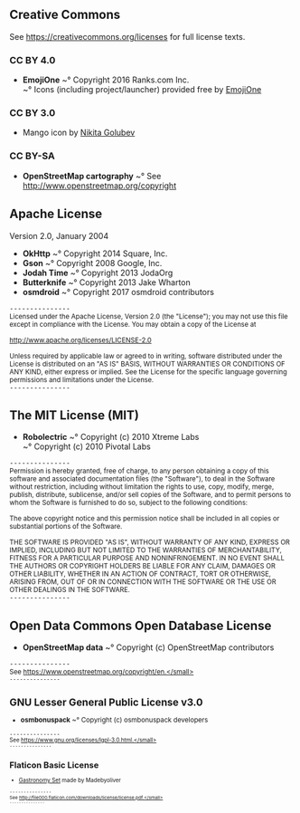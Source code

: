 ## Creative Commons
See <https://creativecommons.org/licenses> for full license texts.  
### CC BY 4.0
* **EmojiOne**
~°  Copyright 2016 Ranks.com Inc.  
~°  Icons (including project/launcher) provided free by [EmojiOne](http://emojione.com/)  

### CC BY 3.0
* Mango icon by [Nikita Golubev](http://www.flaticon.com/free-icon/mango_361939)

### CC BY-SA
* **OpenStreetMap cartography**
~° See <http://www.openstreetmap.org/copyright>

## Apache License
Version 2.0, January 2004  

* **OkHttp**
~° Copyright 2014 Square, Inc.  
* **Gson**
~° Copyright 2008 Google, Inc.  
* **Jodah Time**
~° Copyright 2013 JodaOrg  
* **Butterknife**
~° Copyright 2013 Jake Wharton  
* **osmdroid**
~° Copyright 2017 osmdroid contributors  

`---------------`  
<small>Licensed under the Apache License, Version 2.0 (the "License");
you may not use this file except in compliance with the License.
You may obtain a copy of the License at

http://www.apache.org/licenses/LICENSE-2.0

Unless required by applicable law or agreed to in writing, software
distributed under the License is distributed on an "AS IS" BASIS,
WITHOUT WARRANTIES OR CONDITIONS OF ANY KIND, either express or implied.
See the License for the specific language governing permissions and
limitations under the License.</small>  
`---------------`  


## The MIT License (MIT)
* **Robolectric**
~° Copyright (c) 2010 Xtreme Labs  
~° Copyright (c) 2010 Pivotal Labs  

`---------------`  
<small>Permission is hereby granted, free of charge, to any person obtaining a copy
of this software and associated documentation files (the "Software"), to deal
in the Software without restriction, including without limitation the rights
to use, copy, modify, merge, publish, distribute, sublicense, and/or sell
copies of the Software, and to permit persons to whom the Software is
furnished to do so, subject to the following conditions:

The above copyright notice and this permission notice shall be included in all
copies or substantial portions of the Software.

THE SOFTWARE IS PROVIDED "AS IS", WITHOUT WARRANTY OF ANY KIND, EXPRESS OR
IMPLIED, INCLUDING BUT NOT LIMITED TO THE WARRANTIES OF MERCHANTABILITY,
FITNESS FOR A PARTICULAR PURPOSE AND NONINFRINGEMENT. IN NO EVENT SHALL THE
AUTHORS OR COPYRIGHT HOLDERS BE LIABLE FOR ANY CLAIM, DAMAGES OR OTHER
LIABILITY, WHETHER IN AN ACTION OF CONTRACT, TORT OR OTHERWISE, ARISING FROM,
OUT OF OR IN CONNECTION WITH THE SOFTWARE OR THE USE OR OTHER DEALINGS IN THE
SOFTWARE.</small>  
`---------------`  

## Open Data Commons Open Database License
* **OpenStreetMap data**
~° Copyright (c) OpenStreetMap contributors  

`---------------`  
<small>See https://www.openstreetmap.org/copyright/en.</small>  
`---------------`  

## GNU Lesser General Public License v3.0
* **osmbonuspack**
~° Copyright (c) osmbonuspack developers  

`---------------`  
<small>See https://www.gnu.org/licenses/lgpl-3.0.html.</small>  
`---------------`  



##  Flaticon Basic License
* [Gastronomy Set](http://www.flaticon.com/packs/gastronomy-set) made by Madebyoliver 

`---------------`  
<small>See http://file000.flaticon.com/downloads/license/license.pdf.</small>  
`---------------`  

